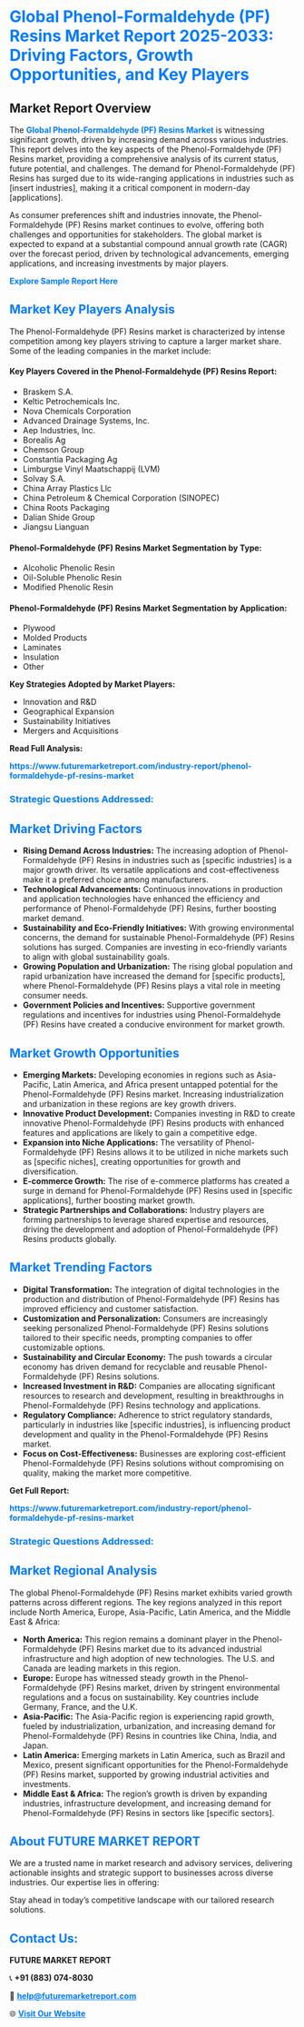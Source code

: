 <h1 style="color: #007BFF;">Global Phenol-Formaldehyde (PF) Resins Market Report 2025-2033: Driving Factors, Growth Opportunities, and Key Players</h1>

<section id="overview">
<h2>Market Report Overview</h2>
<p>The <a href="https://www.futuremarketreport.com/industry-report/phenol-formaldehyde-pf-resins-market" style="color: #007BFF; text-decoration: none;"><strong>Global Phenol-Formaldehyde (PF) Resins Market</strong></a> is witnessing significant growth, driven by increasing demand across various industries. This report delves into the key aspects of the Phenol-Formaldehyde (PF) Resins market, providing a comprehensive analysis of its current status, future potential, and challenges. The demand for Phenol-Formaldehyde (PF) Resins has surged due to its wide-ranging applications in industries such as [insert industries], making it a critical component in modern-day [applications].</p>
<p>As consumer preferences shift and industries innovate, the Phenol-Formaldehyde (PF) Resins market continues to evolve, offering both challenges and opportunities for stakeholders. The global market is expected to expand at a substantial compound annual growth rate (CAGR) over the forecast period, driven by technological advancements, emerging applications, and increasing investments by major players.</p>
</section>

<section id="overview">
<p><a href="https://www.futuremarketreport.com/request-sample/reportId=55569" style="color: #007BFF; text-decoration: none;"><strong>Explore Sample Report Here</strong></a></p>
</section>

<section id="key-players">
<h2 style="color: #007BFF;">Market Key Players Analysis</h2>
<p>The Phenol-Formaldehyde (PF) Resins market is characterized by intense competition among key players striving to capture a larger market share. Some of the leading companies in the market include:</p>
<h4>Key Players Covered in the Phenol-Formaldehyde (PF) Resins Report:</h4>
<ul><li>Braskem S.A.</li><li>Keltic Petrochemicals Inc.</li><li>Nova Chemicals Corporation</li><li>Advanced Drainage Systems, Inc.</li><li>Aep Industries, Inc.</li><li>Borealis Ag</li><li>Chemson Group</li><li>Constantia Packaging Ag</li><li>Limburgse Vinyl Maatschappij (LVM)</li><li>Solvay S.A.</li><li>China Array Plastics Llc</li><li>China Petroleum &amp; Chemical Corporation (SINOPEC)</li><li>China Roots Packaging</li><li>Dalian Shide Group</li><li>Jiangsu Lianguan</li></ul>
<h4>Phenol-Formaldehyde (PF) Resins Market Segmentation by Type:</h4>
<ul><li>Alcoholic Phenolic Resin</li><li>Oil-Soluble Phenolic Resin</li><li>Modified Phenolic Resin</li></ul>

<h4>Phenol-Formaldehyde (PF) Resins Market Segmentation by Application:</h4>
<ul><li>Plywood</li><li>Molded Products</li><li>Laminates</li><li>Insulation</li><li>Other</li></ul>
<p><strong>Key Strategies Adopted by Market Players:</strong></p>
<ul>
<li>Innovation and R&D</li>
<li>Geographical Expansion</li>
<li>Sustainability Initiatives</li>
<li>Mergers and Acquisitions</li>
</ul>
</section>

<section>
<p><strong>Read Full Analysis: </strong></p><a href="https://www.futuremarketreport.com/industry-report/phenol-formaldehyde-pf-resins-market" style="color: #007BFF; text-decoration: none;"><strong>https://www.futuremarketreport.com/industry-report/phenol-formaldehyde-pf-resins-market</strong></a>
<h3 style="color: #007BFF;">Strategic Questions Addressed:</h3>
</section>

<section id="driving-factors">
<h2 style="color: #007BFF;">Market Driving Factors</h2>
<ul>
<li><strong>Rising Demand Across Industries:</strong> The increasing adoption of Phenol-Formaldehyde (PF) Resins in industries such as [specific industries] is a major growth driver. Its versatile applications and cost-effectiveness make it a preferred choice among manufacturers.</li>
<li><strong>Technological Advancements:</strong> Continuous innovations in production and application technologies have enhanced the efficiency and performance of Phenol-Formaldehyde (PF) Resins, further boosting market demand.</li>
<li><strong>Sustainability and Eco-Friendly Initiatives:</strong> With growing environmental concerns, the demand for sustainable Phenol-Formaldehyde (PF) Resins solutions has surged. Companies are investing in eco-friendly variants to align with global sustainability goals.</li>
<li><strong>Growing Population and Urbanization:</strong> The rising global population and rapid urbanization have increased the demand for [specific products], where Phenol-Formaldehyde (PF) Resins plays a vital role in meeting consumer needs.</li>
<li><strong>Government Policies and Incentives:</strong> Supportive government regulations and incentives for industries using Phenol-Formaldehyde (PF) Resins have created a conducive environment for market growth.</li>
</ul>
</section>

<section id="growth-opportunities">
<h2 style="color: #007BFF;">Market Growth Opportunities</h2>
<ul>
<li><strong>Emerging Markets:</strong> Developing economies in regions such as Asia-Pacific, Latin America, and Africa present untapped potential for the Phenol-Formaldehyde (PF) Resins market. Increasing industrialization and urbanization in these regions are key growth drivers.</li>
<li><strong>Innovative Product Development:</strong> Companies investing in R&D to create innovative Phenol-Formaldehyde (PF) Resins products with enhanced features and applications are likely to gain a competitive edge.</li>
<li><strong>Expansion into Niche Applications:</strong> The versatility of Phenol-Formaldehyde (PF) Resins allows it to be utilized in niche markets such as [specific niches], creating opportunities for growth and diversification.</li>
<li><strong>E-commerce Growth:</strong> The rise of e-commerce platforms has created a surge in demand for Phenol-Formaldehyde (PF) Resins used in [specific applications], further boosting market growth.</li>
<li><strong>Strategic Partnerships and Collaborations:</strong> Industry players are forming partnerships to leverage shared expertise and resources, driving the development and adoption of Phenol-Formaldehyde (PF) Resins products globally.</li>
</ul>
</section>

<section id="trending-factors">
<h2 style="color: #007BFF;">Market Trending Factors</h2>
<ul>
<li><strong>Digital Transformation:</strong> The integration of digital technologies in the production and distribution of Phenol-Formaldehyde (PF) Resins has improved efficiency and customer satisfaction.</li>
<li><strong>Customization and Personalization:</strong> Consumers are increasingly seeking personalized Phenol-Formaldehyde (PF) Resins solutions tailored to their specific needs, prompting companies to offer customizable options.</li>
<li><strong>Sustainability and Circular Economy:</strong> The push towards a circular economy has driven demand for recyclable and reusable Phenol-Formaldehyde (PF) Resins solutions.</li>
<li><strong>Increased Investment in R&D:</strong> Companies are allocating significant resources to research and development, resulting in breakthroughs in Phenol-Formaldehyde (PF) Resins technology and applications.</li>
<li><strong>Regulatory Compliance:</strong> Adherence to strict regulatory standards, particularly in industries like [specific industries], is influencing product development and quality in the Phenol-Formaldehyde (PF) Resins market.</li>
<li><strong>Focus on Cost-Effectiveness:</strong> Businesses are exploring cost-efficient Phenol-Formaldehyde (PF) Resins solutions without compromising on quality, making the market more competitive.</li>
</ul>
</section>

<section>
<p><strong>Get Full Report: </strong></p><a href="https://www.futuremarketreport.com/industry-report/phenol-formaldehyde-pf-resins-market" style="color: #007BFF; text-decoration: none;"><strong>https://www.futuremarketreport.com/industry-report/phenol-formaldehyde-pf-resins-market</strong></a>
<h3 style="color: #007BFF;">Strategic Questions Addressed:</h3>
</section>


<section id="regional-analysis">
<h2 style="color: #007BFF;">Market Regional Analysis</h2>
<p>The global Phenol-Formaldehyde (PF) Resins market exhibits varied growth patterns across different regions. The key regions analyzed in this report include North America, Europe, Asia-Pacific, Latin America, and the Middle East & Africa:</p>
<ul>
<li><strong>North America:</strong> This region remains a dominant player in the Phenol-Formaldehyde (PF) Resins market due to its advanced industrial infrastructure and high adoption of new technologies. The U.S. and Canada are leading markets in this region.</li>
<li><strong>Europe:</strong> Europe has witnessed steady growth in the Phenol-Formaldehyde (PF) Resins market, driven by stringent environmental regulations and a focus on sustainability. Key countries include Germany, France, and the U.K.</li>
<li><strong>Asia-Pacific:</strong> The Asia-Pacific region is experiencing rapid growth, fueled by industrialization, urbanization, and increasing demand for Phenol-Formaldehyde (PF) Resins in countries like China, India, and Japan.</li>
<li><strong>Latin America:</strong> Emerging markets in Latin America, such as Brazil and Mexico, present significant opportunities for the Phenol-Formaldehyde (PF) Resins market, supported by growing industrial activities and investments.</li>
<li><strong>Middle East & Africa:</strong> The region’s growth is driven by expanding industries, infrastructure development, and increasing demand for Phenol-Formaldehyde (PF) Resins in sectors like [specific sectors].</li>
</ul>
</section>

<footer>
<h2 style="color: #007BFF;">About FUTURE MARKET REPORT</h2>
<p>We are a trusted name in market research and advisory services, delivering actionable insights and strategic support to businesses across diverse industries. Our expertise lies in offering:</p>

<p>Stay ahead in today’s competitive landscape with our tailored research solutions.</p>

<h2 style="color: #007BFF;">Contact Us:</h2>
<p><strong>FUTURE MARKET REPORT</strong></p>
<p>📞 <strong>+91 (883) 074-8030</strong></p>
<p>📧 <strong><a href="mailto:help@futuremarketreport.com" style="color: #007BFF;">help@futuremarketreport.com</a></strong></p>
<p>🌐 <strong><a href="https://www.futuremarketreport.com/" style="color: #007BFF;">Visit Our Website</a></strong></p>
</footer>